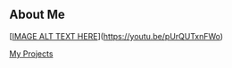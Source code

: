 ## About Me

[[IMAGE ALT TEXT HERE](https://youtu.be/pUrQUTxnFWo/0.jpg)](https://youtu.be/pUrQUTxnFWo)


<a href="https://reed0023.github.io/projects">My Projects</a>
